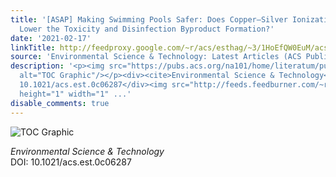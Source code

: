 ```yaml
---
title: '[ASAP] Making Swimming Pools Safer: Does Copper–Silver Ionization with Chlorine
  Lower the Toxicity and Disinfection Byproduct Formation?'
date: '2021-02-17'
linkTitle: http://feedproxy.google.com/~r/acs/esthag/~3/1HoEfQW0EuM/acs.est.0c06287
source: 'Environmental Science & Technology: Latest Articles (ACS Publications)'
description: '<p><img src="https://pubs.acs.org/na101/home/literatum/publisher/achs/journals/content/esthag/0/esthag.ahead-of-print/acs.est.0c06287/20210129/images/medium/es0c06287_0007.gif"
  alt="TOC Graphic"/></p><div><cite>Environmental Science & Technology</cite></div><div>DOI:
  10.1021/acs.est.0c06287</div><img src="http://feeds.feedburner.com/~r/acs/esthag/~4/1HoEfQW0EuM"
  height="1" width="1" ...'
disable_comments: true
---
```

<p><img src="https://pubs.acs.org/na101/home/literatum/publisher/achs/journals/content/esthag/0/esthag.ahead-of-print/acs.est.0c06287/20210129/images/medium/es0c06287_0007.gif" alt="TOC Graphic"/></p><div><cite>Environmental Science & Technology</cite></div><div>DOI: 10.1021/acs.est.0c06287</div><img src="http://feeds.feedburner.com/~r/acs/esthag/~4/1HoEfQW0EuM" height="1" width="1" ...